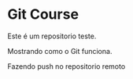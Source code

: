 # Git Course

Este é um repositorio teste.

Mostrando como o Git funciona.

Fazendo push no repositorio remoto
